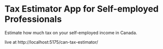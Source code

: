 
# Tax Estimator App for Self-employed Professionals

Estimate how much tax on your self-employed income in Canada. 

live at http://localhost:5175/can-tax-estimator/



